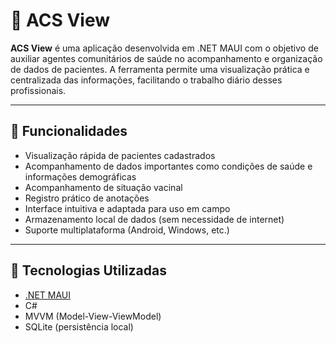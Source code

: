 # 🏥 ACS View

**ACS View** é uma aplicação desenvolvida em .NET MAUI com o objetivo de auxiliar agentes comunitários de saúde no acompanhamento e organização de dados de pacientes. A ferramenta permite uma visualização prática e centralizada das informações, facilitando o trabalho diário desses profissionais.

---

## 📱 Funcionalidades

- Visualização rápida de pacientes cadastrados
- Acompanhamento de dados importantes como condições de saúde e informações demográficas
- Acompanhamento de situação vacinal
- Registro prático de anotações
- Interface intuitiva e adaptada para uso em campo
- Armazenamento local de dados (sem necessidade de internet)
- Suporte multiplataforma (Android, Windows, etc.)

---

## 🧰 Tecnologias Utilizadas

- [.NET MAUI](https://learn.microsoft.com/pt-br/dotnet/maui/)
- C#
- MVVM (Model-View-ViewModel)
- SQLite (persistência local)
